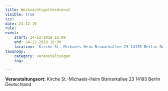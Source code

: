 ```yaml
---
title: Weihnachtsgottesdienst
visible: true
ics: 
date: 24-12-19
rule: 
event:
	start: 24-12-2019 16:00
	end: 24-12-2019 16:30
	location: 'Kirche St.-Michaels-Heim Bismarkallee 23 14193 Berlin Deutschland'
taxonomy:
	category: veranstaltungen
	tag: 

---
```




**Veranstaltungsort:** Kirche St.-Michaels-Heim
Bismarkallee 23
14193 Berlin
Deutschland

